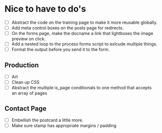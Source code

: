 Nice to have to do's
================================================================================ 
- [ ] Abstract the code on the training page to make it more reusable globally.
- [ ] Add meta control boxes on the posts page for redirects.
- [ ] On the forms page, make the docname a link that lightboxes the image preview on click.
- [ ] Add a nested loop to the process forms script to exlcude multiple things.
- [ ] Format the output before you send it to the form.

Production
---------------------------------------------------------------------------------------------------------------------
- [ ] Art
- [ ] Clean up CSS
- [ ] Abstract the multiple is_page conditionals to one method that accepts an array of pages 

Contact Page
---------------------------------------------------------------------------------------------------------------------
- [ ] Embellish the postcard a little more.
- [ ] Make sure stamp has appropriate margins / padding